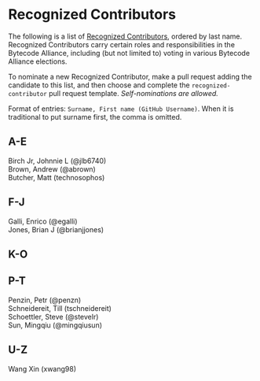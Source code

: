 # Recognized Contributors

The following is a list of [Recognized Contributors](https://github.com/technosophos/governance/blob/main/TSC/charter.md#recognized-contributors), ordered by last name. Recognized Contributors carry certain roles and responsibilities in the Bytecode Alliance, including (but not limited to) voting in various Bytecode Alliance elections.

To nominate a new Recognized Contributor, make a pull request adding the candidate to this list, and then choose and complete the `recognized-contributor` pull request template. _Self-nominations are allowed._

Format of entries: `Surname, First name (GitHub Username)`. When it is traditional to put surname first, the comma is omitted.

## A-E

Birch Jr, Johnnie L (@jlb6740)  
Brown, Andrew (@abrown)  
Butcher, Matt (technosophos)

## F-J

Galli, Enrico (@egalli)  
Jones, Brian J (@brianjjones)  

## K-O

## P-T

Penzin, Petr (@penzn)  
Schneidereit, Till (tschneidereit)  
Schoettler, Steve (@stevelr)  
Sun, Mingqiu (@mingqiusun)  

## U-Z

Wang Xin (xwang98)